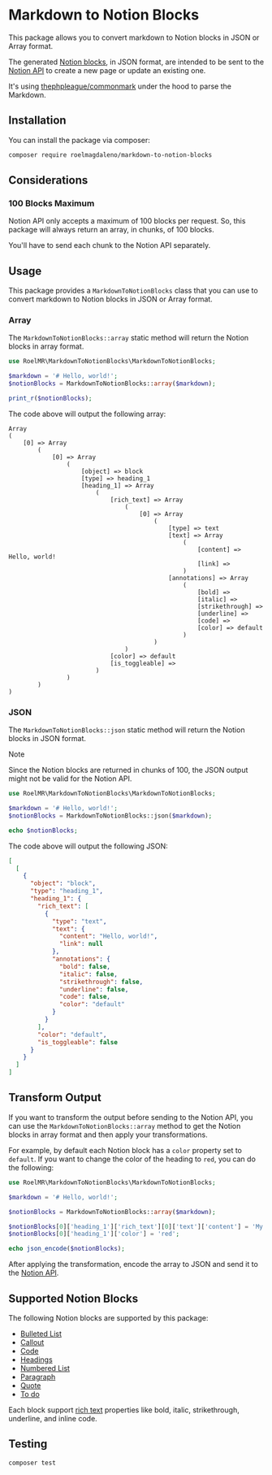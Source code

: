 # Markdown to Notion Blocks

This package allows you to convert markdown to Notion blocks in JSON or Array format.

The generated [Notion blocks](https://developers.notion.com/reference/block), in JSON format, are intended to be sent to the [Notion API](https://developers.notion.com/docs/getting-started) to create a new page or update an existing one.

It's using [thephpleague/commonmark](https://github.com/thephpleague/commonmark) under the hood to parse the Markdown.

## Installation

You can install the package via composer:

```bash
composer require roelmagdaleno/markdown-to-notion-blocks
```

## Considerations

### 100 Blocks Maximum

Notion API only accepts a maximum of 100 blocks per request. So, this package will always return an array, in chunks, of 100 blocks.

You'll have to send each chunk to the Notion API separately.

## Usage

This package provides a `MarkdownToNotionBlocks` class that you can use to convert markdown to Notion blocks in JSON or Array format.

### Array

The `MarkdownToNotionBlocks::array` static method will return the Notion blocks in array format.

```php
use RoelMR\MarkdownToNotionBlocks\MarkdownToNotionBlocks;

$markdown = '# Hello, world!';
$notionBlocks = MarkdownToNotionBlocks::array($markdown);

print_r($notionBlocks);
```

The code above will output the following array:

```text
Array
(
    [0] => Array
        (
            [0] => Array
                (
                    [object] => block
                    [type] => heading_1
                    [heading_1] => Array
                        (
                            [rich_text] => Array
                                (
                                    [0] => Array
                                        (
                                            [type] => text
                                            [text] => Array
                                                (
                                                    [content] => Hello, world!
                                                    [link] => 
                                                )
                                            [annotations] => Array
                                                (
                                                    [bold] => 
                                                    [italic] => 
                                                    [strikethrough] => 
                                                    [underline] => 
                                                    [code] => 
                                                    [color] => default
                                                )
                                        )
                                )
                            [color] => default
                            [is_toggleable] => 
                        )
                )
        )
)
```

### JSON

The `MarkdownToNotionBlocks::json` static method will return the Notion blocks in JSON format.

> [!NOTE]
> Since the Notion blocks are returned in chunks of 100, the JSON output might not be valid for the Notion API.

```php
use RoelMR\MarkdownToNotionBlocks\MarkdownToNotionBlocks;

$markdown = '# Hello, world!';
$notionBlocks = MarkdownToNotionBlocks::json($markdown);

echo $notionBlocks;
```

The code above will output the following JSON:

```json
[
  [
    {
      "object": "block",
      "type": "heading_1",
      "heading_1": {
        "rich_text": [
          {
            "type": "text",
            "text": {
              "content": "Hello, world!",
              "link": null
            },
            "annotations": {
              "bold": false,
              "italic": false,
              "strikethrough": false,
              "underline": false,
              "code": false,
              "color": "default"
            }
          }
        ],
        "color": "default",
        "is_toggleable": false
      }
    }
  ]
]
```

## Transform Output

If you want to transform the output before sending to the Notion API, you can use the `MarkdownToNotionBlocks::array` method
to get the Notion blocks in array format and then apply your transformations.

For example, by default each Notion block has a `color` property set to `default`. If you want to change the color of the heading to `red`, you can do the following:

```php
use RoelMR\MarkdownToNotionBlocks\MarkdownToNotionBlocks;

$markdown = '# Hello, world!';

$notionBlocks = MarkdownToNotionBlocks::array($markdown);

$notionBlocks[0]['heading_1']['rich_text'][0]['text']['content'] = 'My heading changed.';
$notionBlocks[0]['heading_1']['color'] = 'red';

echo json_encode($notionBlocks);
```

After applying the transformation, encode the array to JSON and send it to the [Notion API](https://developers.notion.com/docs/getting-started).

## Supported Notion Blocks

The following Notion blocks are supported by this package:

- [Bulleted List](https://developers.notion.com/reference/block#bulleted-list-item)
- [Callout](https://developers.notion.com/reference/block#callout)
- [Code](https://developers.notion.com/reference/block#code)
- [Headings](https://developers.notion.com/reference/block#headings)
- [Numbered List](https://developers.notion.com/reference/block#numbered-list-item)
- [Paragraph](https://developers.notion.com/reference/block#paragraph)
- [Quote](https://developers.notion.com/reference/block#quote)
- [To do](https://developers.notion.com/reference/block#to-do)

Each block support [rich text](https://developers.notion.com/reference/rich-text) properties like bold, italic, strikethrough, underline, and inline code.

## Testing

```bash
composer test
```
